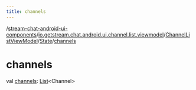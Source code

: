 ```yaml
---
title: channels
---
```

/[stream-chat-android-ui-components](../../../index.md)/[io.getstream.chat.android.ui.channel.list.viewmodel](../../index.md)/[ChannelListViewModel](../index.md)/[State](index.md)/[channels](channels.md)  
  
  
  
# channels  
val [channels](channels.md): [List](https://kotlinlang.org/api/latest/jvm/stdlib/kotlin.collections/-list/index.html)&lt;Channel&gt;
